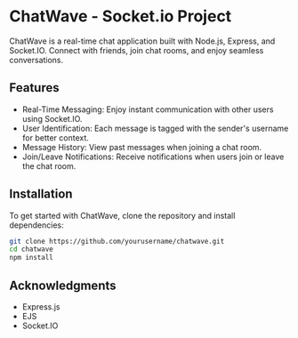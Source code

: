 # ChatWave - Socket.io Project


ChatWave is a real-time chat application built with Node.js, Express, and Socket.IO. Connect with friends, join chat rooms, and enjoy seamless conversations.

## Features

- Real-Time Messaging: Enjoy instant communication with other users using Socket.IO.
- User Identification: Each message is tagged with the sender's username for better context.
- Message History: View past messages when joining a chat room.
- Join/Leave Notifications: Receive notifications when users join or leave the chat room.


## Installation

To get started with ChatWave, clone the repository and install dependencies:

```bash
git clone https://github.com/yourusername/chatwave.git
cd chatwave
npm install
```

## Acknowledgments
- Express.js
- EJS
- Socket.IO 

